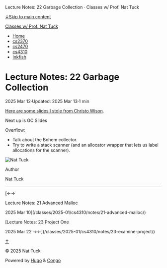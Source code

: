 Lecture Notes: 22 Garbage Collection · Classes w/ Prof. Nat Tuck



[↓Skip to main content](#main-content)

[Classes w/ Prof. Nat Tuck](/)

* [Home](/)
* [cs2370](/classes/2025-01/cs2370/)
* [cs2470](/classes/2025-01/cs2470/)
* [cs4310](/classes/2025-01/cs4310/)
* [Inkfish](https://inkfish.homework.quest/)

Lecture Notes: 22 Garbage Collection
====================================

2025 Mar 12·Updated: 2025 Mar 13·1 min

[Here are some slides I stole from Christo Wison](../../christo-slides/8_Free_Space_and_GC.pptx).

Next up is GC Slides

Overflow:

* Talk about the Bohem collector.
* Try to write a stack scanner (and an allocator wrapper that
  lets us label allocations for the scanner).

![Nat Tuck](/img/author.jpg)

Author

Nat Tuck

---

[←→

Lecture Notes: 21 Advanced Malloc

2025 Mar 10](/classes/2025-01/cs4310/notes/21-advanced-malloc/)

[Lecture Notes: 23 Project One

2025 Mar 22
→←](/classes/2025-01/cs4310/notes/23-examine-project/)

[↑](#the-top "Scroll to top")

©
2025
Nat Tuck

Powered by [Hugo](https://gohugo.io/) & [Congo](https://github.com/jpanther/congo)